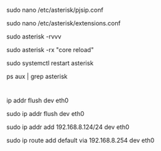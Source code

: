  sudo nano /etc/asterisk/pjsip.conf

 sudo nano /etc/asterisk/extensions.conf

 sudo asterisk -rvvv

  sudo asterisk -rx "core reload"

  sudo systemctl restart asterisk

  ps aux | grep asterisk

  #

  ip addr flush dev eth0

  sudo ip addr flush dev eth0

   sudo ip addr add 192.168.8.124/24 dev eth0

sudo ip route add default via 192.168.8.254 dev eth0
 
 